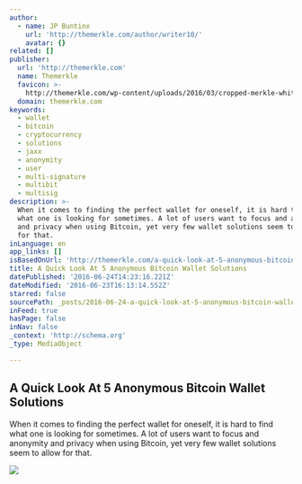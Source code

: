 ```yaml
---
author:
  - name: JP Buntinx
    url: 'http://themerkle.com/author/writer10/'
    avatar: {}
related: []
publisher:
  url: 'http://themerkle.com'
  name: Themerkle
  favicon: >-
    http://themerkle.com/wp-content/uploads/2016/03/cropped-merkle-white-1-192x192.png
  domain: themerkle.com
keywords:
  - wallet
  - bitcoin
  - cryptocurrency
  - solutions
  - jaxx
  - anonymity
  - user
  - multi-signature
  - multibit
  - multisig
description: >-
  When it comes to finding the perfect wallet for oneself, it is hard to find
  what one is looking for sometimes. A lot of users want to focus and anonymity
  and privacy when using Bitcoin, yet very few wallet solutions seem to allow
  for that.
inLanguage: en
app_links: []
isBasedOnUrl: 'http://themerkle.com/a-quick-look-at-5-anonymous-bitcoin-wallet-solutions/'
title: A Quick Look At 5 Anonymous Bitcoin Wallet Solutions
datePublished: '2016-06-24T14:23:16.221Z'
dateModified: '2016-06-23T16:13:14.552Z'
starred: false
sourcePath: _posts/2016-06-24-a-quick-look-at-5-anonymous-bitcoin-wallet-solutions.md
inFeed: true
hasPage: false
inNav: false
_context: 'http://schema.org'
_type: MediaObject

---
```

<article style=""><h1>A Quick Look At 5 Anonymous Bitcoin Wallet Solutions</h1><p>When it comes to finding the perfect wallet for oneself, it is hard to find what one is looking for sometimes. A lot of users want to focus and anonymity and privacy when using Bitcoin, yet very few wallet solutions seem to allow for that.</p><img src="http://themerkle.com/wp-content/uploads/2016/06/shutterstock_169147106.jpg" /></article>